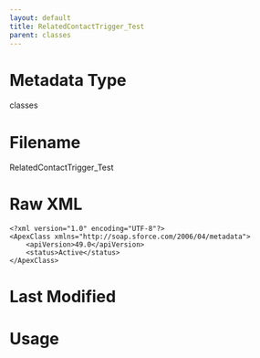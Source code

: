 ```yaml
---
layout: default
title: RelatedContactTrigger_Test
parent: classes
---
```

# Metadata Type
classes


# Filename 
RelatedContactTrigger_Test


# Raw XML
```
<?xml version="1.0" encoding="UTF-8"?>
<ApexClass xmlns="http://soap.sforce.com/2006/04/metadata">
    <apiVersion>49.0</apiVersion>
    <status>Active</status>
</ApexClass>
```


# Last Modified


# Usage
